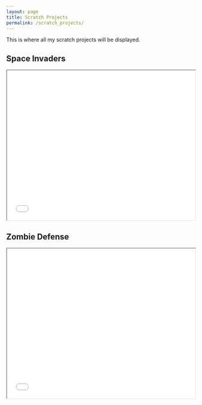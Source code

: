 ```yaml
---
layout: page
title: Scratch Projects
permalink: /scratch_projects/
---
```


This is where all my scratch projects will be displayed.

## Space Invaders

<iframe allowtransparency="true" width="100%" height="402" src="//scratch.mit.edu/projects/embed/187916846/?autostart=false" frameborder="5" allowfullscreen="true"></iframe>

## Zombie Defense
    
<iframe allowtransparency="true" width="100%" height="402" src="//scratch.mit.edu/projects/embed/189040717/?autostart=false" frameborder="5" allowfullscreen="true"></iframe>
    
